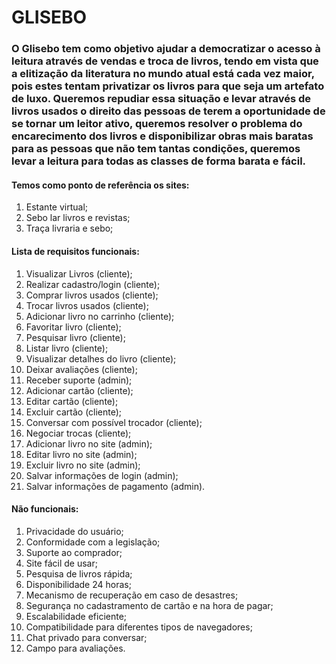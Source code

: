 # GLISEBO
### O Glisebo tem como objetivo ajudar a democratizar o acesso à leitura através de vendas e troca de livros, tendo em vista que a elitização da literatura no mundo atual está cada vez maior, pois estes tentam privatizar os livros para que seja um artefato de luxo. Queremos repudiar essa situação e levar através de livros usados o direito das pessoas de terem a oportunidade de se tornar um leitor ativo, queremos resolver o problema do encarecimento dos livros e disponibilizar obras mais baratas para as pessoas que não tem tantas condições, queremos levar a leitura para todas as classes de forma barata e fácil.

#### Temos como ponto de referência os sites:
1. Estante virtual;
2. Sebo lar livros e revistas;
3. Traça livraria e sebo;

#### Lista de requisitos funcionais:
1. Visualizar Livros (cliente);
2. Realizar cadastro/login (cliente);
3. Comprar livros usados (cliente);
4. Trocar livros usados (cliente);
5. Adicionar livro no carrinho (cliente);
6. Favoritar livro (cliente);
7. Pesquisar livro (cliente);
8. Listar livro (cliente);
9. Visualizar detalhes do livro (cliente);
10. Deixar avaliações (cliente);
11. Receber suporte (admin);
12. Adicionar cartão (cliente);
13. Editar cartão (cliente);
14. Excluir cartão (cliente);
15. Conversar com possível trocador (cliente);
16. Negociar trocas (cliente);
17. Adicionar livro no site (admin);
18. Editar livro no site (admin);
18. Excluir livro no site (admin);
19. Salvar informações de login (admin);
20. Salvar informações de pagamento (admin).

#### Não funcionais:
1. Privacidade do usuário;
2. Conformidade com a legislação;
3. Suporte ao comprador;
4. Site fácil de usar;
5. Pesquisa de livros rápida;
6. Disponibilidade 24 horas;
7. Mecanismo de recuperação em caso de desastres; 
8. Segurança no cadastramento de cartão e na hora de pagar;
9. Escalabilidade eficiente; 
10. Compatibilidade para diferentes tipos de navegadores;
11. Chat privado para conversar;
12. Campo para avaliações.